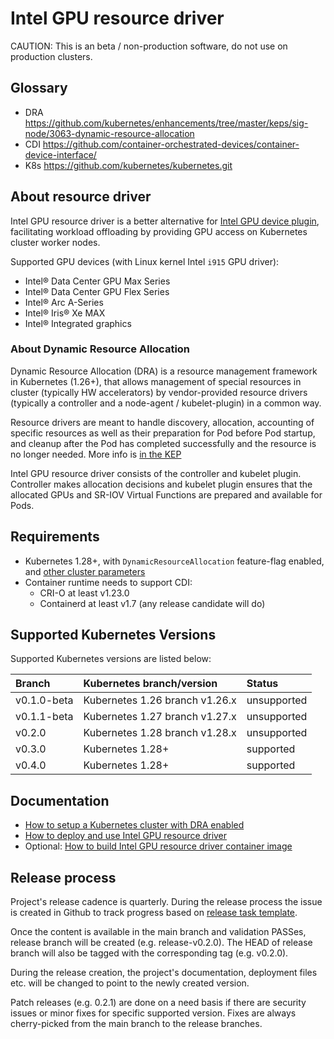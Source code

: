 # Intel GPU resource driver

CAUTION: This is an beta / non-production software, do not use on production clusters.

## Glossary

- DRA https://github.com/kubernetes/enhancements/tree/master/keps/sig-node/3063-dynamic-resource-allocation
- CDI https://github.com/container-orchestrated-devices/container-device-interface/
- K8s https://github.com/kubernetes/kubernetes.git

## About resource driver

Intel GPU resource driver is a better alternative for
[Intel GPU device plugin](https://github.com/intel/intel-device-plugins-for-kubernetes/tree/main/cmd/gpu_plugin),
facilitating workload offloading by providing GPU access on Kubernetes cluster worker nodes.

Supported GPU devices (with Linux kernel Intel `i915` GPU driver):
- Intel® Data Center GPU Max Series
- Intel® Data Center GPU Flex Series
- Intel® Arc A-Series
- Intel® Iris® Xe MAX
- Intel® Integrated graphics

### About Dynamic Resource Allocation

Dynamic Resource Allocation (DRA) is a resource management framework in Kubernetes (1.26+), that
allows management of special resources in cluster (typically HW accelerators) by vendor-provided
resource drivers (typically a controller and a node-agent / kubelet-plugin) in a common way.

Resource drivers are meant to handle discovery, allocation, accounting of specific resources as well
as their preparation for Pod before Pod startup, and cleanup after the Pod has completed successfully
and the resource is no longer needed. More info is
[in the KEP](https://github.com/kubernetes/enhancements/tree/master/keps/sig-node/3063-dynamic-resource-allocation)

Intel GPU resource driver consists of the controller and kubelet plugin. Controller makes allocation
decisions and kubelet plugin ensures that the allocated GPUs and SR-IOV Virtual Functions are prepared
and available for Pods.

## Requirements

- Kubernetes 1.28+, with `DynamicResourceAllocation` feature-flag enabled, and [other cluster parameters](hack/clusterconfig.yaml)
- Container runtime needs to support CDI:
  - CRI-O at least v1.23.0
  - Containerd at least v1.7 (any release candidate will do)

## Supported Kubernetes Versions

Supported Kubernetes versions are listed below:

| Branch            | Kubernetes branch/version       | Status      |
|:------------------|:--------------------------------|:------------|
| v0.1.0-beta       | Kubernetes 1.26 branch v1.26.x  | unsupported |
| v0.1.1-beta       | Kubernetes 1.27 branch v1.27.x  | unsupported |
| v0.2.0            | Kubernetes 1.28 branch v1.28.x  | unsupported |
| v0.3.0            | Kubernetes 1.28+                | supported   |
| v0.4.0            | Kubernetes 1.28+                | supported   |

[Kubernetes cluster]: https://kubernetes.io/docs/setup/independent/create-cluster-kubeadm/

## Documentation

- [How to setup a Kubernetes cluster with DRA enabled](doc/CLUSTER_SETUP.md)
- [How to deploy and use Intel GPU resource driver](doc/gpu/USAGE.md)
- Optional: [How to build Intel GPU resource driver container image](doc/gpu/BUILD.md)

## Release process

Project's release cadence is quarterly. During the release process the issue is created in Github
to track progress based on [release task template](release_task_template.md).

Once the content is available in the main branch and validation PASSes, release branch will be
created (e.g. release-v0.2.0). The HEAD of release branch will also be tagged with the corresponding
tag (e.g. v0.2.0).

During the release creation, the project's documentation, deployment files etc. will be changed to
point to the newly created version.

Patch releases (e.g. 0.2.1) are done on a need basis if there are security issues or minor fixes
for specific supported version. Fixes are always cherry-picked from the main branch to the release
branches.
